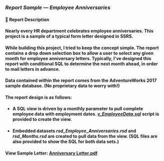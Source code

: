 ### <em>Report Sample — Employee Anniversaries</em>
#### 👋 Report Description

#### Nearly every HR department celebrates employee anniversaries. This project is a sample of a typical form letter designed in SSRS.
#### While building this project, I tried to keep the concept simple. The report contains a drop down selection box to allow a user to select any given month for employee anniversary letters. Typically, I've designed this report with conditional SQL to determine the next month ahead, in order to mail letters in advance.
#### Data contained within the report comes from the AdventureWorks 2017 sample database. (No proprietary data to worry with!)
#### The report design is as follows:
- #### A SQL view is driven by a monthly parameter to pull complete employee data with employment dates. <a href=""><em>v_EmployeeData.sql</em></a> script is provided to create the view.
 - #### Embedded datasets <em>rsd_Employee_Anniversaries.rsd</em> and <em>rsd_Months.rsd</em> are created to pull data from the view. (SQL files are also provided to show the SQL for both data sets.)

#### View Sample Letter: <a href="/EmployeeAnniversaries/AnniversaryLetter.png" height=750 width=550/>Anniversary Letter.pdf</a>

